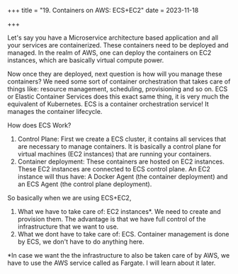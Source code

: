 +++
title = "19. Containers on AWS: ECS+EC2"
date = 2023-11-18

+++

Let's say you have a Microservice architecture based application and all your services are containerized. These containers need to be deployed and managed. In the realm of AWS, one can deploy the containers on EC2 instances, which are basically virtual compute power.

Now once they are deployed, next question is how will you manage these containers? We need some sort of container orchestration that takes care of things like: resource management, scheduling, provisioning and so on. ECS or Elastic Container Services does this exact same thing, it is very much the equivalent of Kubernetes. ECS is a container orchestration service! It manages the container lifecycle.

How does ECS Work?

1. Control Plane: First we create a ECS cluster, it contains all services that are necessary to manage containers. It is basically a control plane for virtual machines (EC2 instances) that are running your containers. 
2. Container deployment: These containers are hosted on EC2 instances. These EC2 instances are connected to ECS control plane. An EC2 instance will thus have: A Docker Agent (the container deployment) and an ECS Agent (the control plane deployment).

So basically when we are using ECS+EC2,
1. What we have to take care of: EC2 instances*. We need to create and provision them. The advantage is that we have full control of the infrastructure that we want to use.
2. What we dont have to take care of: ECS. Container management is done by ECS, we don't have to do anything here. 

*In case we want the the infrastructure to also be taken care of by AWS, we have to use the AWS service called as Fargate. I will learn about it later. 